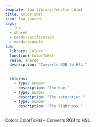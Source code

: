 ```yaml
---
template: lua-library-function.html
title: ColorToHsl
icon: lua-shared
tags:
  - lua
  - shared
  - needs-verification
  - needs-example
lua:
  library: Colors
  function: ColorToHsl
  realm: shared
  description: "Converts RGB to HSL."
  
  
  returns:
    - type: number
      description: "The hue."
    - type: number
      description: "The saturation."
    - type: number
      description: "The lightness."
---
```


<div class="lua__search__keywords">
Colors.ColorToHsl &#x2013; Converts RGB to HSL.
</div>
